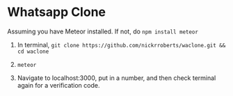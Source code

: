 # Whatsapp Clone

Assuming you have Meteor installed. If not, do `npm install meteor`

1. In terminal, `git clone https://github.com/nickrroberts/waclone.git && cd waclone`

2. `meteor`

3. Navigate to localhost:3000, put in a number, and then check terminal again for a verification code.

